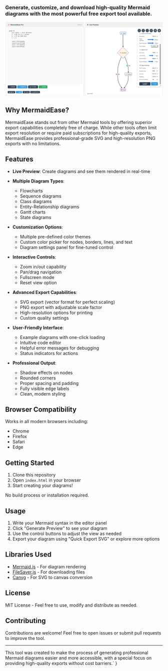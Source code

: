 ### Generate, customize, and download high-quality Mermaid diagrams with the most powerful free export tool available.

![MermaidEase Preview](preview.png)

## Why MermaidEase?

MermaidEase stands out from other Mermaid tools by offering superior export capabilities completely free of charge. While other tools often limit export resolution or require paid subscriptions for high-quality exports, MermaidEase provides professional-grade SVG and high-resolution PNG exports with no limitations.

## Features

- **Live Preview**: Create diagrams and see them rendered in real-time
- **Multiple Diagram Types**: 
  - Flowcharts
  - Sequence diagrams
  - Class diagrams
  - Entity-Relationship diagrams
  - Gantt charts
  - State diagrams

- **Customization Options**:
  - Multiple pre-defined color themes
  - Custom color picker for nodes, borders, lines, and text
  - Diagram settings panel for fine-tuned control

- **Interactive Controls**:
  - Zoom in/out capability
  - Pan/drag navigation
  - Fullscreen mode
  - Reset view option

- **Advanced Export Capabilities**:
  - SVG export (vector format for perfect scaling)
  - PNG export with adjustable scale factor
  - High-resolution options for printing
  - Custom quality settings

- **User-Friendly Interface**:
  - Example diagrams with one-click loading
  - Intuitive code editor
  - Helpful error messages for debugging
  - Status indicators for actions

- **Professional Output**:
  - Shadow effects on nodes
  - Rounded corners
  - Proper spacing and padding
  - Fully visible edge labels
  - Clean, modern styling

## Browser Compatibility

Works in all modern browsers including:
- Chrome
- Firefox
- Safari
- Edge

## Getting Started

1. Clone this repository
2. Open `index.html` in your browser
3. Start creating your diagrams!

No build process or installation required.

## Usage

1. Write your Mermaid syntax in the editor panel
2. Click \"Generate Preview\" to see your diagram
3. Use the control buttons to adjust the view as needed
4. Export your diagram using \"Quick Export SVG\" or explore more options

## Libraries Used

- [Mermaid.js](https://mermaid.js.org/) - For diagram rendering
- [FileSaver.js](https://github.com/eligrey/FileSaver.js/) - For downloading files
- [Canvg](https://github.com/canvg/canvg) - For SVG to canvas conversion

## License

MIT License - Feel free to use, modify and distribute as needed.

## Contributing

Contributions are welcome! Feel free to open issues or submit pull requests to improve the tool.

---

This tool was created to make the process of generating professional Mermaid diagrams easier and more accessible, with a special focus on providing high-quality exports without cost barriers.`
}
